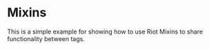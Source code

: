 # Mixins

This is a simple example for showing how to use Riot Mixins to share functionality between tags.

